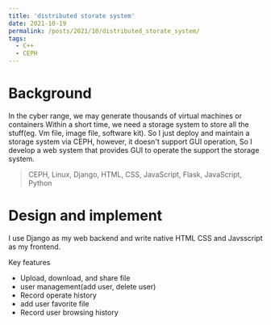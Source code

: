 ```yaml
---
title: 'distributed storate system'
date: 2021-10-19
permalink: /posts/2021/10/distributed_storate_system/
tags:
  - C++
  - CEPH
---
```


# Background
In the cyber range, we may generate thousands of virtual machines or containers Within a short time, we need a storage system to store all the stuff(eg. Vm file, image file, software kit). So I just deploy and maintain a storage system via CEPH,  however, it doesn't support GUI operation, So I develop a web system that provides GUI to operate the support the storage system. 

> CEPH, Linux, Django, HTML, CSS, JavaScript, Flask, JavaScript, Python

# Design and implement	

I use Django as my web backend and write native HTML  CSS  and Javsscript as my frontend.

Key features

- Upload, download, and share file
- user management(add user, delete user)
- Record operate history
- add user favorite file
- Record user browsing history

